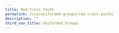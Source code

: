 ```yaml
---
title: Red Cross Youth
permalink: /cca/uniformed-groups/red-cross-youth/
description: ""
third_nav_title: Uniformed Groups
---
```

